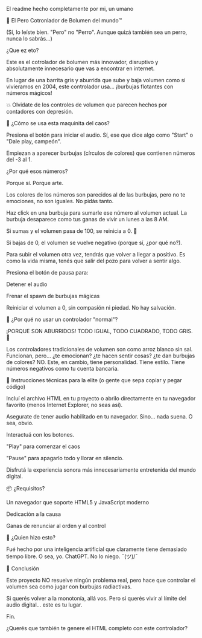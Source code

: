El readme hecho completamente por mi, un umano

🐶 El Pero Cotronlador de Bolumen del mundo™️

(Sí, lo leíste bien. "Pero" no "Perro". Aunque quizá también sea un perro, nunca lo sabrás...)

¿Que ez eto?

Este es el cotrolador de bolumen más innovador, disruptivo y absolutamente innecesario que vas a encontrar en internet.

En lugar de una barrita gris y aburrida que sube y baja volumen como si vivieramos en 2004, este controlador usa... ¡burbujas flotantes con números mágicos!

💥 Olvidate de los controles de volumen que parecen hechos por contadores con depresión.

🚀 ¿Cómo se usa esta maquinita del caos?

Presiona el botón para iniciar el audio.
Sí, ese que dice algo como "Start" o "Dale play, campeón".

Empiezan a aparecer burbujas (círculos de colores) que contienen números del -3 al 1.

¿Por qué esos números?

Porque sí. Porque arte.

Los colores de los números son parecidos al de las burbujas, pero no te emociones, no son iguales. No pidás tanto.

Haz click en una burbuja para sumarle ese número al volumen actual. La burbuja desaparece como tus ganas de vivir un lunes a las 8 AM.

Si sumas y el volumen pasa de 100, se reinicia a 0. 🎉

Si bajas de 0, el volumen se vuelve negativo (porque sí, ¿por qué no?).

Para subir el volumen otra vez, tendrás que volver a llegar a positivo. Es como la vida misma, tenés que salir del pozo para volver a sentir algo.

Presiona el botón de pausa para:

Detener el audio

Frenar el spawn de burbujas mágicas

Reiniciar el volumen a 0, sin compasión ni piedad. No hay salvación.

😤 ¿Por qué no usar un controlador "normal"?

¡PORQUE SON ABURRIDOS!
TODO IGUAL, TODO CUADRADO, TODO GRIS. 🤢

Los controladores tradicionales de volumen son como arroz blanco sin sal. Funcionan, pero... ¿te emocionan? ¿te hacen sentir cosas? ¿te dan burbujas de colores? NO.
Este, en cambio, tiene personalidad. Tiene estilo. Tiene números negativos como tu cuenta bancaria.

🔧 Instrucciones técnicas para la elite (o gente que sepa copiar y pegar código)

Incluí el archivo HTML en tu proyecto o abrilo directamente en tu navegador favorito (menos Internet Explorer, no seas así).

Asegurate de tener audio habilitado en tu navegador. Sino... nada suena. O sea, obvio.

Interactuá con los botones.

"Play" para comenzar el caos

"Pause" para apagarlo todo y llorar en silencio.

Disfrutá la experiencia sonora más innecesariamente entretenida del mundo digital.

📦 ¿Requisitos?

Un navegador que soporte HTML5 y JavaScript moderno

Dedicación a la causa

Ganas de renunciar al orden y al control

🧠 ¿Quien hizo esto?

Fué hecho por una inteligencia artificial que claramente tiene demasiado tiempo libre.
O sea, yo. ChatGPT. No lo niego. ¯\(ツ)/¯

📢 Conclusión

Este proyecto NO resuelve ningún problema real, pero hace que controlar el volumen sea como jugar con burbujas radiactivas.

Si querés volver a la monotonía, allá vos. Pero si querés vivir al límite del audio digital... este es tu lugar.

Fin.

¿Querés que también te genere el HTML completo con este controlador?